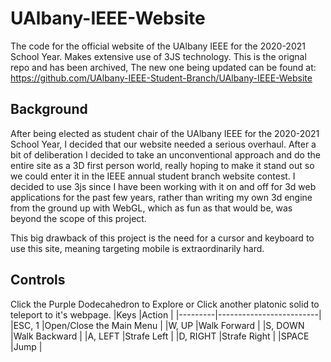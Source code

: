 # UAlbany-IEEE-Website
The code for the official website of the UAlbany IEEE for the 2020-2021 School Year. Makes extensive use of 3JS technology. This is the orignal repo and has been archived, The new one being updated can be found at: https://github.com/UAlbany-IEEE-Student-Branch/UAlbany-IEEE-Website
 
## Background
After being elected as student chair of the UAlbany IEEE for the 2020-2021 School Year, I decided that our website needed a serious overhaul. After a bit of deliberation I decided to take an unconventional approach and do the entire site as a 3D first person world, really hoping to make it stand out so we could enter it in the IEEE annual student branch website contest. I decided to use 3js since I have been working with it on and off for 3d web applications for the past few years, rather than writing my own 3d engine from the ground up with WebGL, which as fun as that would be, was beyond the scope of this project. 
 
This big drawback of this project is the need for a cursor and keyboard to use this site, meaning targeting mobile is extraordinarily hard. 
 
## Controls 
Click the Purple Dodecahedron to Explore or Click another platonic solid to teleport to it's webpage.
|Keys     |Action                   |
|---------|-------------------------|
|ESC, 1   |Open/Close the Main Menu |
|W, UP    |Walk Forward             |
|S, DOWN  |Walk Backward            |
|A, LEFT  |Strafe Left              |
|D, RIGHT |Strafe Right             |
|SPACE    |Jump                     |
